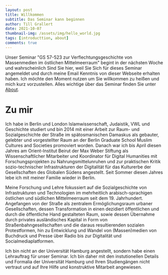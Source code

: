 ```yaml
---
layout: post
title: Willkommen
subtitle: Das Seminar kann beginnen
author: Till Grallert
date: 2021-10-07
thumbnail-img: /assets/img/hello_world.jpg
tags: [introducttion, about]
comments: true
---
```


Unser Seminar "GS 57-523 zur Verflechtungsgeschichte von Massenmedien im östlichen Mittelmeerraum" begint in der nächsten Woche und wahrscheinlich Sind Sie hier, weil Sie Sich für dieses Seminar angemeldet und durch meine Email Kenntnis von dieser Webseite erhalten haben. Ich möchte den Moment nutzen um Sie willkommen zu heißen und mich kurz vorzustellen. Alles wichtige über das Seminar finden Sie unter [About](pages/about).


# Zu mir

Ich habe in Berlin und London Islamwissenschaft, Judaistik, VWL und Geschichte studiert und bin 2014 mit einer Arbeit zur Raum- und Sozialgeschichte der Straße im spätosmanischen Damaskus als gebauter, gelebter und vorgestellter Raum an der Berlin Graduate School Muslim Cultures and Societies promoviert worden. Danach war ich bis April diesen Jahres am Orient-Institut Beirut der Max Weber Stiftung als Wissenschaftlicher Mitarbeiter und Koordinator für Digital Humanities mit Forschungsprojekten zu Nahrungsmittelunruhen und zur praktischen Kritik sozio-technischer Infrastrukturen der Digitalität für das Kulturerbe der Gesellschaften des Globalen Südens angestellt. Seit Sommer diesen Jahres lebe ich mit meiner Familie wieder in Berlin.

Meine Forschung und Lehre fokussiert auf die Sozialgeschichte von Infrastrukturen und Technologien im mehrheitlich arabisch-sprachigen östlichen und südlichen Mittelmeerraum seit dem 19. Jahrhundert. Angefangen von der Straße als zentralem Ermöglichungsraum urbaner Gesellschaften, dessen Transformation in einen dezidiert öffentlichen und durch die öffentliche Hand gestalteten Raum, sowie dessen Übernahme durch privates ausländisches Kapital in Form von Straßenbahngesellschaften und die daraus resultierenden sozialen Protestformen, hin zu Entwicklung und Wandel von (Massen)medien von Buchdruck und Presse über Radio bis zur Digitalität und Socialmediaplatformen. 

Ich bin nicht an der Universität Hamburg angestellt, sondern habe einen Lehrauftrag für unser Seminar. Ich bin daher mit den instutionellen Details und Formalia der Universität Hamburg und Ihren Studiengängen nicht vertraut und auf Ihre Hilfe und konstruktive Mitarbeit angewiesen. 
